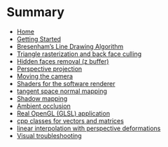 # Summary

- [Home](./Home.md)
- [Getting Started](./Getting_Started.md)
- [Bresenham’s Line Drawing Algorithm](./Bresenham's_Line_Drawing_Algorithm.md)
- [Triangle rasterization and back face culling](./Triangle_Rasterization_And_Back_Face_Culling.md)
- [Hidden faces removal (z buffer)](./Hidden_Faces_Removal_(z_buffer).md)
- [Perspective projection](./Perspective_Projection.md)
- [Moving the camera](./Moving_The_Camera.md)
- [Shaders for the software renderer](./Shaders_For_The_Software_Renderer.md)
- [tangent space normal mapping](./Tangent_Space_Normal_Mapping.md)
- [Shadow mapping](./Shadow_Mapping.md)
- [Ambient occlusion](./Ambient_Occlusion.md)
- [Real OpenGL (GLSL) application](./Real_OpenGL_(GLSL)_Application.md)
- [cpp classes for vectors and matrices](./Cpp_Classes_For_Vectors_And_Matrices.md)
- [linear interpolation with perspective deformations](./Linear_Interpolation_With_Perspective_Deformations.md)
- [Visual troubleshooting](./Visual_Troubleshooting.md)

